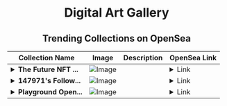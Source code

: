 <div align="center">

# Digital Art Gallery

## Trending Collections on OpenSea

| Collection Name                       | Image                                                                                     | Description                       | OpenSea Link                                                                                          |
|---------------------------------------|-------------------------------------------------------------------------------------------|-----------------------------------|--------------------------------------------------------------------------------------------------------|
| **<details><summary>The Future NFT ...</summary>The Future NFT Collection</details>** | ![Image](https://i.seadn.io/s/raw/files/f11c4fafe4df1c58a9cbdcf4cca8f108.jpg?w=500&auto=format?w=200&auto=format) |  | <details><summary>Link</summary>[The Future NFT Collection](https://opensea.io/collection/the-future-nft-collection)</details> |
| **<details><summary>147971's Follow...</summary>147971's Follower</details>** | ![Image](https://i.seadn.io/s/raw/files/19f9f090920392cc3650cbdf4361755b.png?w=500&auto=format?w=200&auto=format) |  | <details><summary>Link</summary>[147971's Follower](https://opensea.io/collection/147971-s-follower)</details> |
| **<details><summary>Playground Open...</summary>Playground Open Ticketing Ecosystem Event 11342</details>** | ![Image](https://i.seadn.io/s/raw/files/ad4b567b5e819f5eb9dc8588aeb6896f.png?w=500&auto=format?w=200&auto=format) |  | <details><summary>Link</summary>[Playground Open Ticketing Ecosystem Event 11342](https://opensea.io/collection/playground-open-ticketing-ecosystem-event-11342)</details> |

</div>